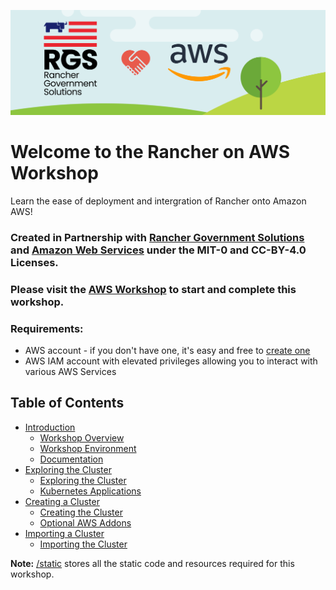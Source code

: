 ![rgs-aws-banner](/static/images/rgs-aws-banner.png)

# Welcome to the Rancher on AWS Workshop
Learn the ease of deployment and intergration of Rancher onto Amazon AWS!

### Created in Partnership with [Rancher Government Solutions](https://ranchergovernment.com) and [Amazon Web Services](https://aws.amazon.com) under the MIT-0 and CC-BY-4.0 Licenses.

### Please visit the [AWS Workshop](https://workshop.aws/) to start and complete this workshop.

### Requirements:
* AWS account - if you don't have one, it's easy and free to [create one](https://aws.amazon.com/)
* AWS IAM account with elevated privileges allowing you to interact with various AWS Services

## Table of Contents
* [Introduction](/10-introduction/index.en.md)
  * [Workshop Overview](/10-introduction/11-workshop-overview/index.en.md)
  * [Workshop Environment](/10-introduction/12-workshop-environment/index.en.md)
  * [Documentation](/10-introduction/13-documentation/index.en.md)
* [Exploring the Cluster](/20-exploring-the-cluster/index.en.md)
  * [Exploring the Cluster](/20-exploring-the-cluster/21-exploring-the-cluster/index.en.md)
  * [Kubernetes Applications](/20-exploring-the-cluster/22-kubernetes-applications/index.en.md)
* [Creating a Cluster](/30-creating-a-cluster/index.en.md)
  * [Creating the Cluster](/30-creating-a-cluster/31-creating-the-cluster/index.en.md)
  * [Optional AWS Addons](/30-creating-a-cluster/32-optional-aws-addons/index.en.md)
* [Importing a Cluster](/40-importing-a-cluster/index.en.md)
  * [Importing the Cluster](/40-importing-a-cluster/41-importing-the-cluster/index.en.md)

**Note:** [/static](/static/) stores all the static code and resources required for this workshop.
